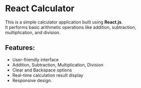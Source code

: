 # React Calculator

This is a simple calculator application built using **React.js**.  
It performs basic arithmetic operations like addition, subtraction, multiplication, and division.

## Features:
- User-friendly interface
- Addition, Subtraction, Multiplication, Division
- Clear and Backspace options
- Real-time calculation result display
- Responsive design.
